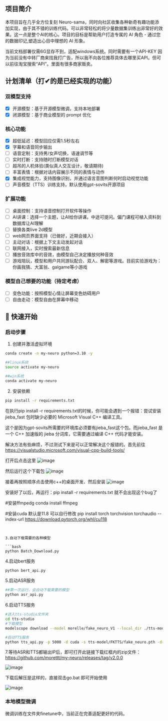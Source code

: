 ## 项目简介

本项目旨在几乎全方位复刻 Neuro-sama，同时向社区收集各种新奇有趣功能添加实现，由于其不错的训练代码。可以非常轻松的将少量数据集训练出非常好的效果。这一点是整个AI的核心。项目的目标是帮助用户打造专属的 AI 角色 - 通过您的数据印记,塑造出心目中理想的 AI 形象。

当前文档部署仅需6G显存不到，适配windows系统。同时需要有一个API-KEY 因为当前没有中转厂商来找我打广告，所以我不向各位推荐具体去哪里买API。但可以前往淘宝搜索“API”。里面有很多商家贩卖。

## 计划清单（打✔的是已经实现的功能）

### 双模型支持
- [x] 开源模型：基于开源模型微调，支持本地部署
- [x] 闭源模型：基于商业模型的 prompt 优化

### 核心功能
- [x] 超低延迟：模型回应仅需1.5秒左右
- [x] 字幕和语音同步输出
- [ ] 语音定制：支持男/女声切换，语速调节等
- [ ] 实时打断：支持随时打断模型对话
- [ ] 超吊的人机体验(类似真人交互设计，敬请期待)
- [ ] 丰富表情：根据对话内容展示不同的表情与动作
- [x] 集成视觉能力，支持图像识别，并通过语言意图判断何时启动视觉功能
- [ ] 声音模型（TTS）训练支持，默认使用gpt-sovits开源项目

### 扩展功能
- [ ] 桌面控制：支持语音控制打开软件等操作
- [ ] AI讲课：选择一个主题，让AI给你讲课。中途可提问。偏门课程可植入资料到数据库让AI理解
- [ ] 替换各类live 2d模型
- [ ] web网页界面支持（已做好，近期会接入）
- [ ] 主动对话：根据上下文主动发起对话
- [ ] 联网接入，实时搜索最新信息
- [ ] 播放音效库中的音效，由模型自己决定播放何种音效
- [ ] 游戏陪玩，模型和用户共同游玩配合、双人、解密等游戏。目前实验游戏为：你画我猜、大富翁、galgame等小游戏

### 模型自己想要的功能（待定考虑）
- [ ] 变色功能：按照模型心情让屏幕变色妨碍用户
- [ ] 自由走动：模型自由在屏幕中移动

## 🚀 快速开始

### 启动步骤

1. 创建并激活虚拟环境
```bash
conda create -n my-neuro python=3.10 -y

##linux系统
source activate my-neuro

##win系统
conda activate my-neuro
```

2. 安装依赖
```bash
pip install -r requirements.txt
```

在执行pip install -r requirements.txt的时候，你可能会遇到一个报错：尝试安装 jieba_fast 包时缺少必要的 Microsoft Visual C++ 编译工具。

这个是因为gpt-sovits所需要的环境库必须要有jieba_fast这个包。而jieba_fast 是一个 C++ 加速版的 jieba 分词库，它需要通过编译 C++ 代码才能安装。

解决方法有些麻烦，不过测试下来是可以正常解决这个报错的。首先前往 https://visualstudio.microsoft.com/visual-cpp-build-tools/

打开后点击这里
![image](https://github.com/user-attachments/assets/232fe288-b013-48ea-afc4-e5a4f07db43a)

然后运行这个下载包
![image](https://github.com/user-attachments/assets/77f8683b-53ac-4d86-bc3c-a6c4bc09cdfd)

接着再按照顺序点击使用c++的桌面开发、然后安装
![image](https://github.com/user-attachments/assets/a05b60e3-3c7b-4415-a8bb-072e3236e34b)

安装好了以后，再运行：pip install -r requirements.txt  就不会出现这个bug了


#安装ffmpedg
conda install ffmpeg

#安装cuda 默认是11.8 可以自行修改
pip install torch torchvision torchaudio --index-url https://download.pytorch.org/whl/cu118
```


3.自动下载需要的各种模型

```bash
python Batch_Download.py
```

4.启动bert服务

```bash
python bert_api.py
```

5.启动ASR服务
```bash
##第一次运行，会自动下载需要的模型
python asr_api.py
```

6.启动TTS服务
```bash
#进入tts-studio文件夹
cd tts-studio
#下载模型
modelscope download --model morelle/fake_neuro_V1 --local_dir ./tts-model

#启动TTS服务
python tts_api.py -p 5000 -d cuda -s tts-model/FKTTS/fake_neuro.pth -dr tts-model/FKTTS/sama.wav -dt "Hold on please, I'm busy. Okay, I think I heard him say he wants me to stream Hollow Knight on Tuesday and Thursday." -dl "英文"
```


7.等待ASR和TTS都输出IP后，即可打开此链接下载红框内的zip文件：https://github.com/morettt/my-neuro/releases/tag/v2.0.0

![image](https://github.com/user-attachments/assets/64dcc965-ec53-43a7-a822-f6c4a9a43feb)

下载后解压是这样的，直接双击go.bat 即可开始使用

![image](https://github.com/user-attachments/assets/32b482fa-11f1-492e-9ded-6e61f020f4d9)


### 本地模型微调

微调训练在文件夹finetune中，当前正在完善适配更好的代码。


